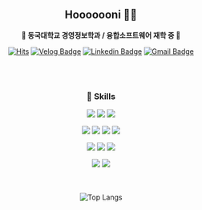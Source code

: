 <div align="center">
  <h2>  Hooooooni 👋🏻 </h2>
  <p><b> 🏫 동국대학교 경영정보학과 / 융합소프트웨어 재학 중 🏫 </b></p>


[![Hits](https://hits.seeyoufarm.com/api/count/incr/badge.svg?url=https%3A%2F%2Fgithub.com%2Fhooooooni&count_bg=%23000000&title_bg=%23555555&icon=github.svg&icon_color=%23E7E7E7&title=github&edge_flat=false)](https://hits.seeyoufarm.com)
[![Velog Badge](http://img.shields.io/badge/-Velog-20C997?style=flat-square&logo=Velog&link=Velog&logoColor=white&link=https://velog.io/@ho___ni)](https://velog.io/@ho___ni/)
[![Linkedin Badge](https://img.shields.io/badge/-LinkedIn-blue?style=flat-square&logo=Linkedin&logoColor=white&link=https://www.linkedin.com/in/hoeun-kwak-440093251/)](https://www.linkedin.com/in/hoeun-kwak-440093251/)
[![Gmail Badge](https://img.shields.io/badge/Gmail-d14836?style=flat-square&logo=Gmail&logoColor=white&link=mailto:kheee2010@dgu.ac.kr)](mailto:kheee2010@dgu.ac.kr)

<br></br>
<h3> 💪 Skills </h3>

<img src="https://img.shields.io/badge/Notion-000000?style=flat-square&logo=Notion&logoColor=white"/> <img src="https://img.shields.io/badge/Slack-4A154B?style=flat-square&logo=Slack&logoColor=Slack"/> <img src="https://img.shields.io/badge/Discord-5865F2?style=flat-square&logo=Discord&logoColor=white"/>

<img src="https://img.shields.io/badge/Javascript-F7DF1E?style=flat-square&logo=Javascript&logoColor=black"/> <img src="https://img.shields.io/badge/HTML5-E34F26?style=flat-square&logo=HTML5&logoColor=white"/> <img src="https://img.shields.io/badge/CSS3-1572B6?style=flat-square&logo=CSS3&logoColor=white"/> <img src="https://img.shields.io/badge/REACT-61DAFB?style=flat-square&logo=REACT&logoColor=black">

<img src="https://img.shields.io/badge/python-3776AB?style=flat-square&logo=python&logoColor=white"/> <img src="https://img.shields.io/badge/JAVA-007396?style=flat-square&logo=JAVA&logoColor=white"> <img src="https://img.shields.io/badge/Google Analytics-E37400?style=flat-square&logo=Google Analytics&logoColor=white"/>

<img src="https://img.shields.io/badge/Git-F05032?style=flat-square&logo=Git&logoColor=white"/>
<img src="https://img.shields.io/badge/Github-181717?style=flat-square&logo=Github&logoColor=white"/>


<br></br>
![Top Langs](https://github-readme-stats.vercel.app/api/top-langs/?username=hooooooni&layout=compact)

</div>

